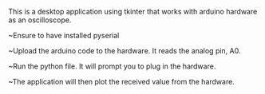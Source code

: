 This is a desktop application using tkinter that works with arduino hardware as an oscilloscope.

~Ensure to have installed pyserial

~Upload the arduino code to the hardware. It reads the analog pin, A0.

~Run the python file. It will prompt you to plug in the hardware.

~The application will then plot the received value from the hardware.



